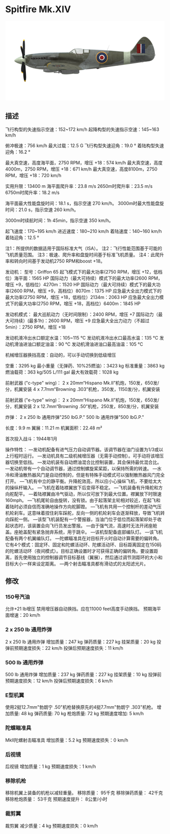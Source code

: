 # Spitfire Mk.XIV

![spitfiremkxiv](../images/spitfiremkxiv.png)

## 描述

飞行构型的失速指示空速：152~172 km/h
起降构型的失速指示空速：145~163 km/h

俯冲极速：756 km/h
最大过载：12.5 G
飞行构型失速迎角：19.0 °
着陆构型失速迎角：16.2 °

最大真空速，高度海平面，2750 RPM，增压 +18：574 km/h
最大真空速，高度4000m，2750 RPM，增压 +18：671 km/h
最大真空速，高度8100m，2750 RPM，增压 +18：720 km/h

实用升限：13400 m
海平面爬升率：23.8 m/s
2650m时爬升率：23.5 m/s
6750m时爬升率：18.2 m/s

海平面最大性能盘旋时间：18.1 s，指示空速 270 km/h。
3000m时最大性能盘旋时间：21.0 s，指示空速 260 km/h。

3000m时续航时间：1h 45min，指示空速 350 km/h。

起飞速度：170~195 km/h
进近速度：180~210 km/h
着陆速度：140~160 km/h
着陆迎角：12.5 °

注1：所提供的数据适用于国际标准大气（ISA）。
注2：飞行性能范围基于可能的飞机质量范围。
注3：极速、爬升率和盘旋时间基于标准飞机质量。
注4：此爬升率和转向时间基于发动机2750 RPM和boost +18。

发动机：
型号：Griffon 65
起飞模式下的最大功率(2750 RPM，增压 +12，低档位）海平面：1565 HP
国际动力（最大可持续）模式下的最大功率(2600 RPM，增压 +9，低档位）4270m：1520 HP
国际动力（最大可持续）模式下的最大功率(2600 RPM，增压 +9，高档位）8070m：1375 HP
应急最大全出力模式下的最大功率(2750 RPM，增压 +18，低档位）2134m：2063 HP
应急最大全出力模式下的最大功率(2750 RPM，增压 +18，高档位）6400m：1845 HP

发动机模式：
最大巡航动力（无时间限制）：2400 RPM，增压 +7
国际动力（最大可持续）(最多1h)：2600 RPM，增压 +9
应急最大全出力动力（不超过5min）：2750 RPM，增压 +18

发动机液冷出水口额定水温：105~115 °C
发动机液冷出水口最高水温：135 °C
发动机滑油进油口额定油温：90 °C
发动机滑油进油口最高油温：105 °C

机械增压器换挡高度：自动的，可以手动切换到低级增压

空重：3295 kg
最小重量（无弹药、10%25燃油）：3423 kg
标准重量：3863 kg
燃油载荷：363 kg/505 L/111 gal
最大有效载荷：1028 kg

前射武器 ("c-type" wing)：
2 x 20mm“Hispano Mk.II”机炮，150发，650发/分，机翼安装
4 x 7.7mm“Browning .303”机枪，350发，1150发/分，机翼安装

前射武器 ("e-type" wing)：
2 x 20mm“Hispano Mk.II”机炮，150发，650发/分，机翼安装
2 x 12.7mm“Browning .50”机枪，250发，850发/分，机翼安装

炸弹：
2 x 250 lb 通用炸弹"250 lbG.P."
500 lb 通用炸弹"500 lbG.P."

长度：9.9 m
翼展：11.21 m
机翼面积：22.48 m²

首次投入战斗：1944年1月

操作特性：
—发动机配备有进气压力自动调节器。该调节器在油门设置为1/3或以上行程时运行。
—发动机具有二级机械增压器（无需手动控制）。可手动将该增压器切换至低挡。
—发动机装有自动燃油混合比控制装置，其会保持最优混合比。
—发动机带有一个自动调节器，通过控制螺旋桨桨距，以保持所需的转速。
—水冷和滑油散热器风门是自动控制的，但是有特殊手动模式可以强制散热器风门完全打开。
—飞机有中立的静平衡。升降舵效高，所以应小心操纵飞机，不要给太大的操纵杆输入。
—飞机在着陆襟翼放下后变得不稳定。
—飞机装备有升降舵和方向舵配平。
—着陆襟翼由冷气驱动，所以仅可放下到最大位置。襟翼放下时限速160mph。
—飞机尾轮自由旋转，没有锁。由于起落架主轮相对较近，在起飞和着陆时必须自信而准确地操作方向舵脚蹬。
—飞机有共用一个控制杆的差动气压机轮刹车。这意味着捏住刹车踩舵，反向一侧的机轮刹车会逐渐释放，导致飞机转向踩舵一侧。
—该型飞机装配有一个警报器，当油门位于低位而起落架却处于收起状态时，该装置会向飞行员发出警报。
—由于强气流，高速时无法开闭座舱盖。座舱盖配有紧急抛弃系统，用于跳伞。
—该机型配备底部编队灯。
—该飞机配备有两个机翼编队灯。
—陀螺瞄准具在对目标开火时自动计算需要的偏转角。它有4个模式：固定环、固定和陀螺活动环、陀螺活动环、目标距离固定在150码的陀螺活动环（夜间模式）。目标正确设置时才可获得正确的偏转角。要设置距离，首先使用独立的控制器调节目标基线（翼展），然后通过调节测距环的大小和目标大小一样来设定距离。
—两个射击瞄准具都有滑动式的太阳滤光片。

## 修改


### 150号汽油

允许+21 lb增压
禁用增压器自动换挡。应在11000 feet高度手动换挡。
预期海平面增速：20 km/h

### 2 x 250 lb 通用炸弹

2 x 250 lb 通用炸弹
增加质量：247 kg
弹药质量：227 kg
挂架质量：20 kg
投弹前预期速度损失：22 km/h
投弹后预期速度损失：11 km/h

### 500 lb 通用炸弹

500 lb 通用炸弹
增加质量：237 kg
弹药质量：227 kg
挂架质量：10 kg
投弹前预期速度损失：12 km/h
投弹后预期速度损失：6 km/h

### E型机翼

使用2挺12.7mm"勃朗宁 .50"机枪替换原先的4挺7.7mm"勃朗宁 .303"机枪。
增加质量: 48 kg
弹药质量: 70 kg
枪炮质量: 72 kg
预期速度增加: 5 km/h

### 陀螺瞄准具

MkII陀螺射击瞄准具
增加质量：5.2 kg
预期速度损失：0 km/h

### 后视镜

后视镜
增加质量：1 kg
预期速度损失：1 km/h

### 移除机枪

移除机翼上装备的机枪以减轻重量。
移除质量： 95千克
移除弹药质量： 42千克
移除枪炮质量： 53千克 
预期速度提升： 8公里/小时

### 裁剪翼

裁剪翼
减少质量：4 kg
预期速度损失：0 km/h